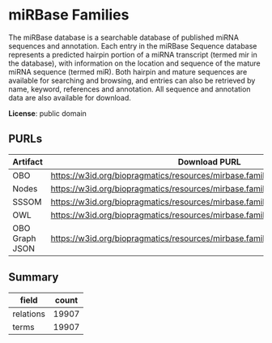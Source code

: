 # miRBase Families

The miRBase database is a searchable database of published miRNA sequences and annotation. Each entry in the miRBase Sequence database represents a predicted hairpin portion of a miRNA transcript (termed mir in the database), with information on the location and sequence of the mature miRNA sequence (termed miR). Both hairpin and mature sequences are available for searching and browsing, and entries can also be retrieved by name, keyword, references and annotation. All sequence and annotation data are also available for download.

**License**: public domain

## PURLs

| Artifact       | Download PURL                                                                    | Latest Versioned Download PURL                                                        |
|----------------|----------------------------------------------------------------------------------|---------------------------------------------------------------------------------------|
| OBO            | https://w3id.org/biopragmatics/resources/mirbase.family/mirbase.family.obo       | https://w3id.org/biopragmatics/resources/mirbase.family/22.1/mirbase.family.obo       |
| Nodes          | https://w3id.org/biopragmatics/resources/mirbase.family/mirbase.family.tsv       | https://w3id.org/biopragmatics/resources/mirbase.family/22.1/mirbase.family.tsv       |
| SSSOM          | https://w3id.org/biopragmatics/resources/mirbase.family/mirbase.family.sssom.tsv | https://w3id.org/biopragmatics/resources/mirbase.family/22.1/mirbase.family.sssom.tsv |
| OWL            | https://w3id.org/biopragmatics/resources/mirbase.family/mirbase.family.owl       | https://w3id.org/biopragmatics/resources/mirbase.family/22.1/mirbase.family.owl       |
| OBO Graph JSON | https://w3id.org/biopragmatics/resources/mirbase.family/mirbase.family.json      | https://w3id.org/biopragmatics/resources/mirbase.family/22.1/mirbase.family.json      |

## Summary

| field     |   count |
|-----------|---------|
| relations |   19907 |
| terms     |   19907 |

